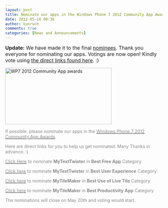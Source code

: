 ```yaml
---
layout: post
title: Nominate our apps in the Windows Phone 7 2012 Community App Awards
date: 2012-05-18 00:36
author: kunruch
comments: true
categories: [News and Announcements]
---
```


<span style="font-size: medium"><strong>Update:</strong> We have made it to the final <a href="http://appawards.wp7applist.com/nominees/" target="_blank">nominees</a>. Thank you everyone for nominating our apps. Votings are now open! Kindly vote using <a title="Nominated for App of the Year and Best Free app!" href="http://kunruchcreations.com/nominated-app-year-free-app/">the direct links found here</a>. :)</span>

<img class="aligncenter size-full wp-image-635" title="WP7 2012 Community App awards" src="http://kunruchcreations.com/wp-content/uploads/2012/05/awards.png" alt="WP7 2012 Community App awards" width="340" height="180" />

<span style="color: #888888">If possible, please nominate our apps in the <a href="http://appawards.wp7applist.com/" target="_blank"><span style="color: #888888">Windows Phone 7 2012 Community App Awards</span></a>.</span>

<span style="color: #888888">Here are direct links for you to help us get nominated. Many Thanks in advance. :)</span>

<span style="color: #888888"><a href="http://appawards.wp7applist.com/?a=0db2a471-6f36-4e7f-8e95-acfff7f33f44&amp;c=2" target="_blank"><span style="color: #888888">Click Here</span></a> to nominate <strong>MyTextTwister</strong> in <strong>Best Free App</strong> Category</span>

<span style="color: #888888"><a href="http://appawards.wp7applist.com/?a=0db2a471-6f36-4e7f-8e95-acfff7f33f44&amp;c=4" target="_blank"><span style="color: #888888">Click here</span></a> to nominate <strong>MyTextTwister</strong> in <strong>Best User Experience</strong> Category</span>

<span style="color: #888888"><a href="http://appawards.wp7applist.com/?a=777a3c8d-fbeb-4913-8ba0-04a03af6cce9&amp;c=3" target="_blank"><span style="color: #888888">Click here</span></a> to nominate <strong>MyTileMaker</strong> in <strong>Best Use of Live Tile</strong> Category</span>

<span style="color: #888888"><a href="http://appawards.wp7applist.com/?a=777a3c8d-fbeb-4913-8ba0-04a03af6cce9&amp;c=5" target="_blank"><span style="color: #888888">Click here</span></a> to nominate <strong>MyTileMaker</strong> in <strong>Best Productivity App</strong> Category</span>

<span style="color: #888888">The nominations will close on May 20th and voting would start.</span>
